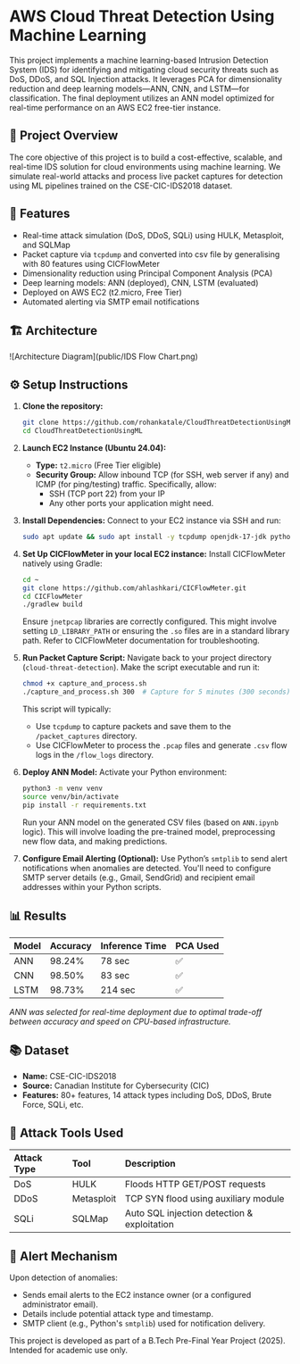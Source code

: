 # AWS Cloud Threat Detection Using Machine Learning

This project implements a machine learning-based Intrusion Detection System (IDS) for identifying and mitigating cloud security threats such as DoS, DDoS, and SQL Injection attacks. It leverages PCA for dimensionality reduction and deep learning models—ANN, CNN, and LSTM—for classification. The final deployment utilizes an ANN model optimized for real-time performance on an AWS EC2 free-tier instance.

## 🧠 Project Overview

The core objective of this project is to build a cost-effective, scalable, and real-time IDS solution for cloud environments using machine learning. We simulate real-world attacks and process live packet captures for detection using ML pipelines trained on the CSE-CIC-IDS2018 dataset.

## 🚀 Features

-   Real-time attack simulation (DoS, DDoS, SQLi) using HULK, Metasploit, and SQLMap
-   Packet capture via `tcpdump` and converted into csv file by generalising with 80 features using CICFlowMeter
-   Dimensionality reduction using Principal Component Analysis (PCA)
-   Deep learning models: ANN (deployed), CNN, LSTM (evaluated)
-   Deployed on AWS EC2 (t2.micro, Free Tier) 
-   Automated alerting via SMTP email notifications

## 🏗️ Architecture

![Architecture Diagram](public/IDS Flow Chart.png)


## ⚙️ Setup Instructions

1.  **Clone the repository:**
    ```bash
    git clone https://github.com/rohankatale/CloudThreatDetectionUsingML.git
    cd CloudThreatDetectionUsingML
    ```
    

2.  **Launch EC2 Instance (Ubuntu 24.04):**
    *   **Type:** `t2.micro` (Free Tier eligible)
    *   **Security Group:** Allow inbound TCP (for SSH, web server if any) and ICMP (for ping/testing) traffic. Specifically, allow:
        *   SSH (TCP port 22) from your IP
        *   Any other ports your application might need.

3.  **Install Dependencies:**
    Connect to your EC2 instance via SSH and run:
    ```bash
    sudo apt update && sudo apt install -y tcpdump openjdk-17-jdk python3-venv
    ```

4.  **Set Up CICFlowMeter in your local EC2 instance:**
    Install CICFlowMeter natively using Gradle:
    ```bash
    cd ~
    git clone https://github.com/ahlashkari/CICFlowMeter.git
    cd CICFlowMeter
    ./gradlew build
    ```
    Ensure `jnetpcap` libraries are correctly configured. This might involve setting `LD_LIBRARY_PATH` or ensuring the `.so` files are in a standard library path. Refer to CICFlowMeter documentation for troubleshooting.

5.  **Run Packet Capture Script:**
    Navigate back to your project directory (`cloud-threat-detection`).
    Make the script executable and run it:
    ```bash
    chmod +x capture_and_process.sh
    ./capture_and_process.sh 300  # Capture for 5 minutes (300 seconds)
    ```
    This script will typically:
    *   Use `tcpdump` to capture packets and save them to the `/packet_captures` directory.
    *   Use CICFlowMeter to process the `.pcap` files and generate `.csv` flow logs in the `/flow_logs` directory.

6.  **Deploy ANN Model:**
    Activate your Python environment:
    ```bash
    python3 -m venv venv
    source venv/bin/activate
    pip install -r requirements.txt
    ```
    Run your ANN model on the generated CSV files (based on `ANN.ipynb` logic). This will involve loading the pre-trained model, preprocessing new flow data, and making predictions.

7.  **Configure Email Alerting (Optional):**
    Use Python’s `smtplib` to send alert notifications when anomalies are detected. You'll need to configure SMTP server details (e.g., Gmail, SendGrid) and recipient email addresses within your Python scripts.

## 📊 Results

| Model | Accuracy | Inference Time | PCA Used |
| :---- | :------- | :------------- | :------- |
| ANN   | 98.24%   | 78 sec         | ✅        |
| CNN   | 98.50%   | 83 sec         | ✅        |
| LSTM  | 98.73%   | 214 sec        | ✅        |

*ANN was selected for real-time deployment due to optimal trade-off between accuracy and speed on CPU-based infrastructure.*

## 📚 Dataset

-   **Name:** CSE-CIC-IDS2018
-   **Source:** Canadian Institute for Cybersecurity (CIC)
-   **Features:** 80+ features, 14 attack types including DoS, DDoS, Brute Force, SQLi, etc.

## 🧪 Attack Tools Used

| Attack Type | Tool       | Description                              |
| :---------- | :--------- | :--------------------------------------- |
| DoS         | HULK       | Floods HTTP GET/POST requests            |
| DDoS        | Metasploit | TCP SYN flood using auxiliary module     |
| SQLi        | SQLMap     | Auto SQL injection detection & exploitation |

## 📩 Alert Mechanism

Upon detection of anomalies:
-   Sends email alerts to the EC2 instance owner (or a configured administrator email).
-   Details include potential attack type and timestamp.
-   SMTP client (e.g., Python's `smtplib`) used for notification delivery.



This project is developed as part of a B.Tech Pre-Final Year Project (2025). Intended for academic use only.

